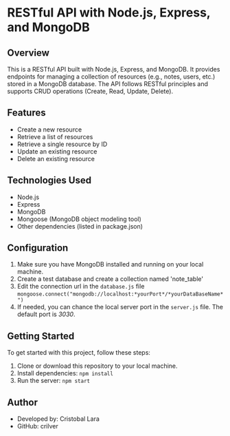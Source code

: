 # RESTful API with Node.js, Express, and MongoDB

## Overview
This is a RESTful API built with Node.js, Express, and MongoDB. It provides endpoints for managing a collection of resources (e.g., notes, users, etc.) stored in a MongoDB database. The API follows RESTful principles and supports CRUD operations (Create, Read, Update, Delete).

## Features
- Create a new resource
- Retrieve a list of resources
- Retrieve a single resource by ID
- Update an existing resource
- Delete an existing resource

## Technologies Used
- Node.js
- Express
- MongoDB
- Mongoose (MongoDB object modeling tool)
- Other dependencies (listed in package.json)

## Configuration
1. Make sure you have MongoDB installed and running on your local machine.
2. Create a test database and create a collection named 'note_table'
3. Edit the connection url in the `database.js` file `mongoose.connect("mongodb://localhost:*yourPort*/*yourDataBaseName*")`
4. If needed, you can chance the local server port in the `server.js` file. The default port is *3030*.

## Getting Started
To get started with this project, follow these steps:

1. Clone or download this repository to your local machine.
2. Install dependencies: `npm install`
3. Run the server: `npm start`


## Author
- Developed by: Cristobal Lara
- GitHub: crilver
